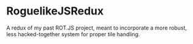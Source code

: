 # RoguelikeJSRedux
A redux of my past ROT.JS project, meant to incorporate a more robust, less hacked-together system for proper tile handling.
